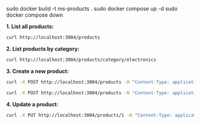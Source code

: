 sudo docker build -t ms-products .
sudo docker compose up -d
sudo docker compose down

**1. List all products:**

```bash
curl http://localhost:3004/products
```

**2. List products by category:**

```bash
curl http://localhost:3004/products/category/electronics
```

**3. Create a new product:**

```bash
curl -X POST http://localhost:3004/products -H "Content-Type: application/json" -d '{ "name": "New Product", "category": "electronics", "price": 99.99 }'

curl -X POST http://localhost:3004/products -H "Content-Type: application/json" -d '{ "name": "New Product", "category": "MANAGE", "price": 99.99 }'
```

**4. Update a product:**

```bash
curl -X PUT http://localhost:3004/products/1 -H "Content-Type: application/json" -d '{ "name": "Updated Product", "category": "electronics", "price": 89.99 }'
```
